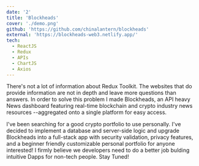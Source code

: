 ```yaml
---
date: '2'
title: 'Blockheads'
cover: './demo.png'
github: 'https://github.com/chinalantern/blockheads'
external: 'https://blockheads-web3.netlify.app/'
tech:
  - ReactJS
  - Redux
  - APIs
  - ChartJS
  - Axios
---
```


There's not a lot of information about Redux Toolkit. The websites that do provide information are not in depth and leave more questions than answers. In order to solve this problem I made Blockheads, an API heavy News dashboard featuring real-time blockchain and crypto industry news resources --aggregated onto a single platform for easy access.

I've been searching for a good crypto portfolio to use personally. I've decided to implement a database and server-side logic and upgrade Blockheads into a full-stack app with security validation, privacy features, and a beginner friendly customizable personal portfolio for anyone interested! I firmly believe we developers need to do a better job bulding intuitive Dapps for non-tech people. Stay Tuned!
